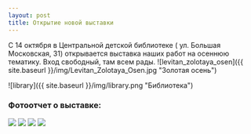 ```yaml
---
layout: post
title: Открытие новой выставки
---
```

С 14 октября в Центральной детской библиотеке ( ул. Большая Московская, 31) открывается выставка наших работ на осеннюю тематику. Вход свободный, там всем рады.
![levitan_zolotaya_osen]({{ site.baseurl }}/img/Levitan_Zolotaya_Osen.jpg "Золотая осень")

![library]({{ site.baseurl }}/img/library.png "Библиотека")

<h3>Фотоотчет о выставке:</h3>
<div class="fotorama" data-allowfullscreen="true" data-width="100%" data-ratio="800/600" data-nav="thumbs" data-arrows="true">
      <img src="{{ site.baseurl }}/img/exhibitions/2015-10-14/1.jpg"> 
      <img src="{{ site.baseurl }}/img/exhibitions/2015-10-14/2.jpg"> 
      <img src="{{ site.baseurl }}/img/exhibitions/2015-10-14/3.jpg"> 
      <img src="{{ site.baseurl }}/img/exhibitions/2015-10-14/4.jpg"> 
  </div>

